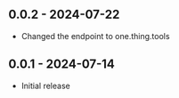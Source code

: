 ## 0.0.2 - 2024-07-22

- Changed the endpoint to one.thing.tools

## 0.0.1 - 2024-07-14

- Initial release
